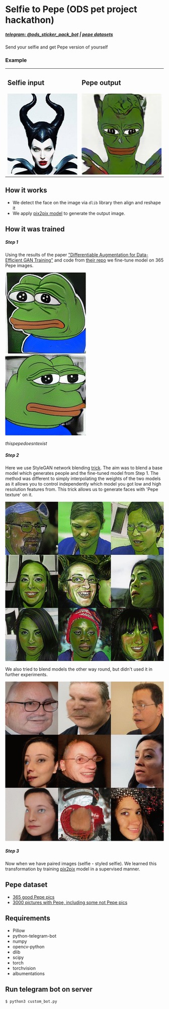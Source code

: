 # Selfie to Pepe (ODS pet project hackathon)

##### [telegram: @ods_sticker_pack_bot](https://t.me/ods_sticker_pack_bot) | [pepe datasets](https://drive.google.com/drive/folders/1A5lvBdknNP2qZ8ySwV7u-gbZA7graSsE?usp=sharing)

 Send your selfie and get Pepe version of yourself

### Example

<div>
    <table>
        <tr>
            <td>
                <h2>Selfie input</h2>
            </td>
            <td>
                <h2>Pepe output</h2>
            </td>
        </tr>
        <tr>
            <td><img src="./images/woman_selfie.jpg" width="auto" height="256"></td>
            <td><img src="./images/woman_pepe_selfie.jpeg" width="256" height="256"></td>
        </tr>
    </table>    
</div>


## How it works
* We detect the face on the image via `dlib` library then align and reshape it
* We apply [pix2pix model](https://github.com/junyanz/pytorch-CycleGAN-and-pix2pix) to generate the output image.

## How it was trained
##### Step 1
Using the results of the paper
["Differentiable Augmentation for Data-Efficient GAN Training"](https://hanlab.mit.edu/projects/data-efficient-gans/)
and code from [their repo](https://github.com/mit-han-lab/data-efficient-gans) we fine-tune model on 365 Pepe images.


![selfie_to_pepe2](./images/pepe_gif2.gif) ![selfie_to_pepe](./images/pepe_gif1.gif) 

 *thispepedoesntexist*
 
 
 ##### Step 2
 
Here we use StyleGAN network blending [trick](https://www.justinpinkney.com/stylegan-network-blending/).
The aim was to blend a base model which generates people and the fine-tuned model from Step 1. 
The method was different to simply interpolating the weights of the two models as it allows you to control 
independently which model you got low and high resolution features from.
This trick allows us to generate faces with 'Pepe texture' on it.
 
 
![selfie_to_pepe](./images/selfie_to_pepe.gif)



We also tried to blend models the other way round, but didn't used it in further experiments.
 
 
![pepe_to_selfie](./images/pepe_to_selfie.gif)


 ##### Step 3

Now when we have paired images (selfie - styled selfie). We learned this transformation by training 
[pix2pix](https://github.com/NVIDIA/pix2pixHD) model in a supervised manner.  

## Pepe dataset

 - [365 good Pepe pics](https://drive.google.com/file/d/1kihnhn8UaUE0VTw9unEZKKpRBgPCCH4w/view?usp=sharing)
 - [3000 pictures with Pepe, including some not Pepe pics](https://drive.google.com/file/d/1It0uWyf0lgqPMSSkUeXzkIPGd8JXKyJA/view?usp=sharing)

## Requirements
 - Pillow
 - python-telegram-bot
 - numpy
 - opencv-python
 - dlib
 - scipy
 - torch
 - torchvision
 - albumentations
 
 
 
## Run telegram bot on server 
 ```shell
 $ python3 custom_bot.py
```

